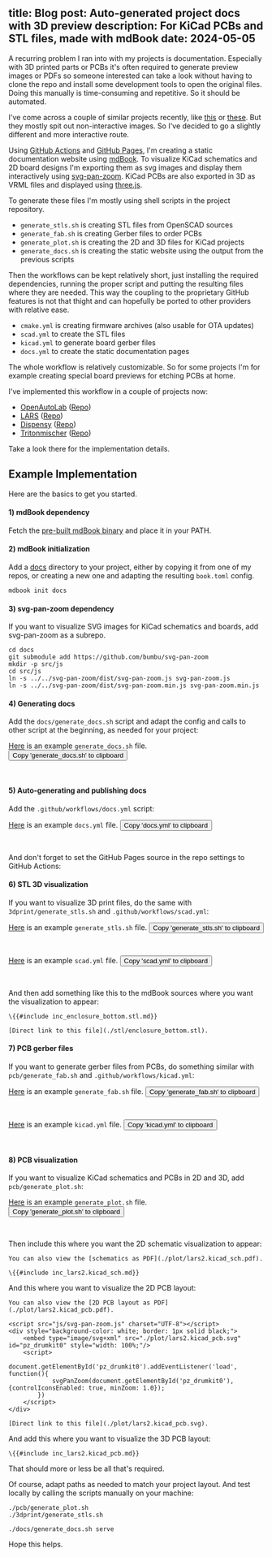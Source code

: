 title: Blog
post: Auto-generated project docs with 3D preview
description: For KiCad PCBs and STL files, made with mdBook
date: 2024-05-05
---

A recurring problem I ran into with my projects is documentation.
Especially with 3D printed parts or PCBs it's often required to generate preview images or PDFs so someone interested can take a look without having to clone the repo and install some development tools to open the original files.
Doing this manually is time-consuming and repetitive.
So it should be automated.

I've come across a couple of similar projects recently, like [this](https://hackaday.com/2024/05/04/giving-your-kicad-pcb-repository-pretty-pictures/) or [these](https://hackaday.com/2024/03/11/share-your-projects-kicad-automations-and-pretty-renders/).
But they mostly spit out non-interactive images.
So I've decided to go a slightly different and more interactive route.

<!--%
lightgallery([
    [ "img/github_pages_sch.png", "2D KiCad board visualization" ],
    [ "img/github_pages_pcb.png", "3D KiCad board visualization" ],
    [ "img/github_pages_stl.png", "3D STL visualization" ],
])
%-->

Using [GitHub Actions](https://docs.github.com/en/actions) and [GitHub Pages](https://docs.github.com/en/pages), I'm creating a static documentation website using [mdBook](https://rust-lang.github.io/mdBook/).
To visualize KiCad schematics and 2D board designs I'm exporting them as svg images and display them interactively using [svg-pan-zoom](https://github.com/bumbu/svg-pan-zoom).
KiCad PCBs are also exported in 3D as VRML files and displayed using [three.js](https://threejs.org/).

To generate these files I'm mostly using shell scripts in the project repository.

* `generate_stls.sh` is creating STL files from OpenSCAD sources
* `generate_fab.sh` is creating Gerber files to order PCBs
* `generate_plot.sh` is creating the 2D and 3D files for KiCad projects
* `generate_docs.sh` is creating the static website using the output from the previous scripts

Then the workflows can be kept relatively short, just installing the required dependencies, running the proper script and putting the resulting files where they are needed.
This way the coupling to the proprietary GitHub features is not that thight and can hopefully be ported to other providers with relative ease.

* `cmake.yml` is creating firmware archives (also usable for OTA updates)
* `scad.yml` to create the STL files
* `kicad.yml` to generate board gerber files
* `docs.yml` to create the static documentation pages

The whole workflow is relatively customizable.
So for some projects I'm for example creating special board previews for etching PCBs at home.

I've implemented this workflow in a couple of projects now:

* [OpenAutoLab](https://kauzerei.github.io/openautolab/) ([Repo](https://github.com/kauzerei/openautolab))
* [LARS](https://xythobuz.github.io/lars/) ([Repo](https://github.com/xythobuz/lars))
* [Dispensy](https://drinkrobotics.github.io/dispensy/) ([Repo](https://github.com/drinkrobotics/dispensy))
* [Tritonmischer](https://kauzerei.github.io/tritonmischer/) ([Repo](https://github.com/kauzerei/tritonmischer))

Take a look there for the implementation details.

## Example Implementation

Here are the basics to get you started.

#### 1) mdBook dependency

Fetch the [pre-built mdBook binary](https://github.com/rust-lang/mdBook/releases) and place it in your PATH.

#### 2) mdBook initialization

Add a [docs](https://github.com/xythobuz/lars/tree/master/docs) directory to your project, either by copying it from one of my repos, or creating a new one and adapting the resulting `book.toml` config.

    mdbook init docs

#### 3) svg-pan-zoom dependency

If you want to visualize SVG images for KiCad schematics and boards, add svg-pan-zoom as a subrepo.

    cd docs
    git submodule add https://github.com/bumbu/svg-pan-zoom
    mkdir -p src/js
    cd src/js
    ln -s ../../svg-pan-zoom/dist/svg-pan-zoom.js svg-pan-zoom.js
    ln -s ../../svg-pan-zoom/dist/svg-pan-zoom.min.js svg-pan-zoom.min.js

#### 4) Generating docs

Add the `docs/generate_docs.sh` script and adapt the config and calls to other script at the beginning, as needed for your project:

<!-- https://clay-atlas.com/us/blog/2021/06/30/html-en-copy-text-button/ -->
<script>
function copyEvent(id) {
    var str = document.getElementById(id);
    window.getSelection().selectAllChildren(str);
    document.execCommand("Copy")
}
</script>

[Here](https://git.xythobuz.de/thomas/drumkit/raw/commit/314bf218ca5e958d6ffa825d92d702cb5431abf6/docs/generate_docs.sh) is an example `generate_docs.sh` file.
<button type="button" onclick="copyEvent('generatedocs')" class="clip-btn">Copy 'generate_docs.sh' to clipboard</button>

<pre id="generatedocs" class="sh_sh">
<!--%
include_url("https://git.xythobuz.de/thomas/drumkit/raw/commit/314bf218ca5e958d6ffa825d92d702cb5431abf6/docs/generate_docs.sh")
%-->
</pre>

#### 5) Auto-generating and publishing docs

Add the `.github/workflows/docs.yml` script:

[Here](https://git.xythobuz.de/thomas/drumkit/raw/commit/314bf218ca5e958d6ffa825d92d702cb5431abf6/.github/workflows/docs.yml) is an example `docs.yml` file.
<button type="button" onclick="copyEvent('docsyml')" class="clip-btn">Copy 'docs.yml' to clipboard</button>

<pre id="docsyml" class="sh_yaml">
<!--%
include_url("https://git.xythobuz.de/thomas/drumkit/raw/commit/314bf218ca5e958d6ffa825d92d702cb5431abf6/.github/workflows/docs.yml")
%-->
</pre>

And don't forget to set the GitHub Pages source in the repo settings to GitHub Actions:

<!--%
lightgallery([
    [ "img/github_pages_actions.png", "What to change in the GitHub repo settings" ],
])
%-->

#### 6) STL 3D visualization

If you want to visualize 3D print files, do the same with `3dprint/generate_stls.sh` and `.github/workflows/scad.yml`:

[Here](https://git.xythobuz.de/thomas/drumkit/raw/commit/314bf218ca5e958d6ffa825d92d702cb5431abf6/3dprint/generate_stls.sh) is an example `generate_stls.sh` file.
<button type="button" onclick="copyEvent('generatestls')" class="clip-btn">Copy 'generate_stls.sh' to clipboard</button>

<pre id="generatestls" class="sh_sh">
<!--%
include_url("https://git.xythobuz.de/thomas/drumkit/raw/commit/314bf218ca5e958d6ffa825d92d702cb5431abf6/3dprint/generate_stls.sh")
%-->
</pre>

[Here](https://git.xythobuz.de/thomas/drumkit/raw/commit/314bf218ca5e958d6ffa825d92d702cb5431abf6/.github/workflows/scad.yml) is an example `scad.yml` file.
<button type="button" onclick="copyEvent('scadyml')" class="clip-btn">Copy 'scad.yml' to clipboard</button>

<pre id="scadyml" class="sh_yaml">
<!--%
include_url("https://git.xythobuz.de/thomas/drumkit/raw/commit/314bf218ca5e958d6ffa825d92d702cb5431abf6/.github/workflows/scad.yml")
%-->
</pre>

And then add something like this to the mdBook sources where you want the visualization to appear:

    \{{#include inc_enclosure_bottom.stl.md}}

    [Direct link to this file](./stl/enclosure_bottom.stl).

#### 7) PCB gerber files

If you want to generate gerber files from PCBs, do something similar with `pcb/generate_fab.sh` and `.github/workflows/kicad.yml`:

[Here](https://git.xythobuz.de/thomas/drumkit/raw/commit/314bf218ca5e958d6ffa825d92d702cb5431abf6/pcb2/generate_fab.sh) is an example `generate_fab.sh` file.
<button type="button" onclick="copyEvent('generatefab')" class="clip-btn">Copy 'generate_fab.sh' to clipboard</button>

<pre id="generatefab" class="sh_sh">
<!--%
include_url("https://git.xythobuz.de/thomas/drumkit/raw/commit/314bf218ca5e958d6ffa825d92d702cb5431abf6/pcb2/generate_fab.sh")
%-->
</pre>

[Here](https://git.xythobuz.de/thomas/drumkit/raw/commit/314bf218ca5e958d6ffa825d92d702cb5431abf6/.github/workflows/kicad.yml) is an example `kicad.yml` file.
<button type="button" onclick="copyEvent('kicadyml')" class="clip-btn">Copy 'kicad.yml' to clipboard</button>

<pre id="kicadyml" class="sh_yaml">
<!--%
include_url("https://git.xythobuz.de/thomas/drumkit/raw/commit/314bf218ca5e958d6ffa825d92d702cb5431abf6/.github/workflows/kicad.yml")
%-->
</pre>

#### 8) PCB visualization

If you want to visualize KiCad schematics and PCBs in 2D and 3D, add `pcb/generate_plot.sh`:

[Here](https://git.xythobuz.de/thomas/drumkit/raw/commit/314bf218ca5e958d6ffa825d92d702cb5431abf6/pcb2/generate_plot.sh) is an example `generate_plot.sh` file.
<button type="button" onclick="copyEvent('generateplot')" class="clip-btn">Copy 'generate_plot.sh' to clipboard</button>

<pre id="generateplot" class="sh_sh">
<!--%
include_url("https://git.xythobuz.de/thomas/drumkit/raw/commit/314bf218ca5e958d6ffa825d92d702cb5431abf6/pcb2/generate_plot.sh")
%-->
</pre>

Then include this where you want the 2D schematic visualization to appear:

    You can also view the [schematics as PDF](./plot/lars2.kicad_sch.pdf).

    \{{#include inc_lars2.kicad_sch.md}}

And this where you want to visualize the 2D PCB layout:

    You can also view the [2D PCB layout as PDF](./plot/lars2.kicad_pcb.pdf).

    <script src="js/svg-pan-zoom.js" charset="UTF-8"></script>
    <div style="background-color: white; border: 1px solid black;">
        <embed type="image/svg+xml" src="./plot/lars2.kicad_pcb.svg" id="pz_drumkit0" style="width: 100%;"/>
        <script>
            document.getElementById('pz_drumkit0').addEventListener('load', function(){
                svgPanZoom(document.getElementById('pz_drumkit0'), {controlIconsEnabled: true, minZoom: 1.0});
            })
        </script>
    </div>

    [Direct link to this file](./plot/lars2.kicad_pcb.svg).

And add this where you want to visualize the 3D PCB layout:

    \{{#include inc_lars2.kicad_pcb.md}}

That should more or less be all that's required.

Of course, adapt paths as needed to match your project layout.
And test locally by calling the scripts manually on your machine:

    ./pcb/generate_plot.sh
    ./3dprint/generate_stls.sh

    ./docs/generate_docs.sh serve

Hope this helps.
